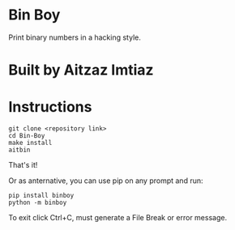 # Bin Boy
Print binary numbers in a hacking style.
# Built by Aitzaz Imtiaz
# Instructions
    git clone <repository link>
    cd Bin-Boy
    make install
    aitbin
That's it!

Or as anternative, you can use pip on any prompt and run:
```
pip install binboy
python -m binboy
```

To exit click Ctrl+C, must generate a File Break or error message.

